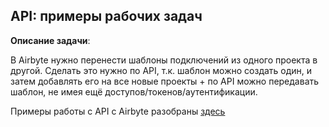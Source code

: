 ## API: примеры рабочих задач

**Описание задачи**:

В Airbyte нужно перенести шаблоны подключений из одного проекта в другой. Сделать это нужно по API, т.к. шаблон можно создать один, и затем добавлять его на все новые проекты + по API можно передавать шаблон, не имея ещё доступов/токенов/аутентификации.

Примеры работы с API с Airbyte разобраны [здесь](https://github.com/Malakhova-Natalya/Snippets/tree/main/API/Airbyte)
